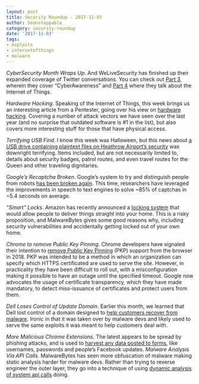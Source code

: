 ```yaml
---
layout: post
title: Security Roundup - 2017-11-03
author: Seanstoppable
category: security-roundup
date: '2017-11-03'
tags:
- exploits
- internetofthings
- malware
---
```


_CyberSecurity Month Wraps Up_. And WeLiveSecurity has finished up their
expanded coverage of Twitter conversations. You can check out [Part
3](https://www.welivesecurity.com/2017/10/24/ncsam-twitter-chats-part3/),
wherein they cover “CyberAwareness” and [Part
4](https://www.welivesecurity.com/2017/10/26/ncsam-twitter-chats-part4/) where
they talk about the Internet of Things.

_Hardware Hacking_. Speaking of the Internet of Things, this week brings us an
interesting article from a Pentester, going over his view on [hardware
hacking](https://medium.com/@LargeCardinal/pentesting-hardware-42cf915c4b21).
Covering a number of attack vectors we have seen over the last year (and no
surprise that outdated software is #1 in the list), but also covers more
interesting stuff for those that have physical access.

_Terrifying USB Find_. I know this week was Halloween, but this news about [a
USB drive containing plaintext files on Heathrow Airport’s
security](https://nakedsecurity.sophos.com/2017/10/31/london-heathrow-airports-security-laid-bare-by-one-lost-usb-stick/)
was downright terrifying. Items included, but are not necessarily limited to,
details about security badges, patrol routes, and even travel routes for the
Queen and other traveling dignitaries.

_Google’s Recaptcha Broken_. Google’s system to try and distinguish people from
robots [has been broken
again](https://threatpost.com/googles-recaptcha-cracked-again/128690/). This
time, researchers have leveraged the improvements in speech to text engines to
solve ~85% of captchas in ~5.4 seconds on average.

_“Smart” Locks_.  Amazon has recently announced a [locking
system](https://blog.malwarebytes.com/security-world/2017/10/please-dont-buy-this-smart-locks/)
that would allow people to deliver things straight into your home. This is a
risky proposition, and MalwareBytes gives some good reasons why, including
security vulnerabilities and accidentally getting locked out of your own home.

_Chrome to remove Public Key Pinning_. Chrome developers have signaled their
intention to [remove Public Key
Pinning](https://threatpost.com/google-to-ditch-public-key-pinning-in-chrome/128679/)
(PKP) support from the browser in 2018.  PKP was intended to be a method in
which an organization can specify which HTTPS certificated are used to serve the
site. However, in practicality they have been difficult to roll out, with a
misconfiguration making it possible to have an outage until the specified
timeout. Google now advocates the usage of certificate transparency, which they
have made mandatory, to detect miss-issuance of certificates and protect users
from them.

_Dell Loses Control of Update Domain_. Earlier this month, we learned that Dell
lost control of a domain designed to [help customers recover from
malware](https://krebsonsecurity.com/2017/10/dell-lost-control-of-key-customer-support-domain-for-a-month-in-2017/).
Ironic in that it was taken over by malware devs and likely used to serve the
same exploits it was meant to help customers deal with.

_More Malicious Chrome Extensions_. The latest appears to be spread by phishing
attacks, and is used to [harvest any data posted to
forms](https://threatpost.com/malicious-chrome-extension-steals-data-posted-to-any-website/128680/),
like usernames, passwords and people’s Facebook updates.  _Malware Analysis Via
API Calls_. MalwareBytes has seen more obfuscation of malware making static
analysis harder for malware devs. Rather than trying to reverse engineer the
outer layer, they go into a technique of using [dynamic analysis of system api
calls](https://blog.malwarebytes.com/threat-analysis/2017/10/analyzing-malware-by-api-calls/)
doing.
